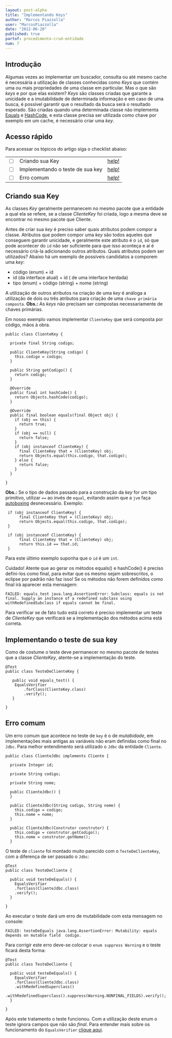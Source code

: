```yaml
---
layout: post-alpha
title: "Implementando Keys"
author: "Marcos Piazzolla"
user: "MarcosPiazzolla"
date: "2012-06-20"
published: true
partof: procedimento-crud-entidade
num: 7
---
```


## Introdução

Algumas vezes ao implementar um buscador, consulta ou até mesmo cache é necessária a utilização de
classes conhecidas como _Keys_ que contém uma ou mais propriedades de uma classe em particular.
Mas o que são _keys_ e por que elas existem?
_Keys_ são classes criadas que garante a unicidade e a imutabilidade de determinada informação e em caso de uma busca, 
é possível garantir que o resultado da busca será o resultado esperado.
São criadas quando uma determinada classe não implementa [Equals] e [HashCode], 
e esta classe precisa ser utilizada como chave por exemplo em um cache, é necessário criar uma _key_.

## Acesso rápido

Para acessar os tópicos do artigo siga o checklist abaixo:

<table class="table table-bordered">
  <tr>
    <td class="tac col2em">
      <a id="topo_0_0"><input type="checkbox" /></a>
    </td>
    <td>
      Criando sua Key
    </td>
    <td>
      <a href="#0_0">help!</a>
    </td>    
  </tr>
  <tr>
    <td class="tac col2em">
      <a id="topo_0_1"><input type="checkbox" /></a>
    </td>
    <td>
      Implementando o teste de sua key
    </td>
    <td>
      <a href="#0_1">help!</a>
    </td>
  </tr>
  <tr>
    <td class="tac col2em">
      <a id="topo_0_1"><input type="checkbox" /></a>
    </td>
  <td>
      Erro comum
    </td>
   <td>
      <a href="#0_2">help!</a>
    </td>
   </tr>	
</table>

## <a id="0_0"> </a> Criando sua Key 

As classes _Key_ geralmente permanecem no mesmo pacote que a entidade a qual ela se refere, se a
classe _ClienteKey_ foi criada, logo a mesma deve se encontrar no mesmo pacote que Cliente.

Antes de criar sua _key_ é preciso saber quais atributos podem compor a classe. Atributos que podem 
compor uma _key_ são todos aqueles que conseguem garantir unicidade, e geralmente este atributo é o 
`id`, só que pode acontecer do `id` não ser suficiente para que isso aconteça e aí é necessário criá-la
adicionando outros atributos. Quais atributos podem ser utilizados? Abaixo há um exemplo de possíveis 
candidatos a comporem uma _key_:

* código (enum) + id 
* id (da interface atual) + id ( de uma interface herdada)
* tipo (enum) + código (string) + nome (string)

A utilização de outros atributos na criação de uma _key_ é análoga a utilização de dois ou três atributos
para criação de uma `chave primária composta`.
__Obs.:__ As _keys_ não precisam ser compostas necessariamente de chaves primárias.

Em nosso exemplo vamos implementar `ClienteKey` que será composta por código, mãos à obra.

	public class ClienteKey {

	  private final String codigo;

	  public ClienteKey(String codigo) {
	    this.codigo = codigo;
	  }

	  public String getCodigo() {
	    return codigo;
	  }

	  @Override
	  public final int hashCode() {
	    return Objects.hashCode(codigo);
	  }

	  @Override
	  public final boolean equals(final Object obj) {
	    if (obj == this) {
	      return true;
	    }
	    if (obj == null) {
	      return false;
	    }
	    if (obj instanceof ClienteKey) {
	      final ClienteKey that = (ClienteKey) obj;
	      return Objects.equal(this.codigo, that.codigo);
	    } else {
	      return false;
	    }
	  }

	}

__Obs.:__ Se o tipo de dados passado para a construção da _key_ for um tipo primitivo, utilizar
`==` ao invés de `equal`, evitando assim que a `jvm` faça [autoboxing] desnecessário.
Exemplo:

	 if (obj instanceof ClienteKey) {
	      final ClienteKey that = (ClienteKey) obj;
	      return Objects.equal(this.codigo, that.codigo);
	 }

	 if (obj instanceof ClienteKey) {
	      final ClienteKey that = (ClienteKey) obj;
	      return this.id == that.id;
	 }

Para este último exemplo suponha que o `id` é um `int`.
<div class="alert alert info">
Cuidado! Atente que ao gerar os métodos equals() e hashCode() é preciso defini-los como final, 
para evitar que os mesmo sejam sobrescritos, o eclipse por padrão não faz isso!
Se os métodos não forem definidos como final irá aparecer esta mensagem:
</div>

`FAILED: equals_test
java.lang.AssertionError: Subclass: equals is not final.
Supply an instance of a redefined subclass using withRedefinedSubclass if equals cannot be final.`

Para verificar se de fato tudo está correto é preciso implementar um teste de _ClienteKey_ que
verificará se a implementação dos métodos acima está correta.

## <a id="0_1"> </a> Implementando o teste de sua key

Como de costume o teste deve permanecer no mesmo pacote de testes que a classe _ClienteKey_, atente-se a implementação do teste. 

	@Test
	public class TesteDeClienteKey {
	
	   public void equals_test() {
		EqualsVerifier
		    .forClass(ClienteKey.class)
		    .verify();
	   }

	}

## <a id="0_2"> </a> Erro comum

Um erro comum que acontece no teste de `key` é o de _mutabidade_, em implementações mais antigas
as variáveis não eram definidas como final no `Jdbc`. Para melhor entendimento será utilizado 
o `Jdbc` da entidade `Cliente`.

	public class ClienteJdbc implements Cliente {

	  private Integer id;

	  private String codigo;

	  private String nome;

	  public ClienteJdbc() {
	  }

	  public ClienteJdbc(String codigo, String nome) {
	    this.codigo = codigo;
	    this.nome = nome;
	  }

	  public ClienteJdbc(Construtor construtor) {
	    this.codigo = construtor.getCodigo();
	    this.nome = construtor.getNome();
	  }

O teste de `cliente` foi montado muito parecido com o `TesteDeClienteKey`, com a diferença de ser passado
o `Jdbc`:

	@Test
	public class TesteDeCliente {

	  public void testeDeEquals() {
	    EqualsVerifier
		.forClass(ClienteJdbc.class)
		.verify();
	  }

	}

Ao executar o teste dará um erro de mutabilidade com esta mensagem no console:

`FAILED: testeDeEquals
java.lang.AssertionError: Mutability: equals depends on mutable field  codigo.`

Para corrigir este erro deve-se colocar o `enum suppress Warning` e o teste ficará desta forma:

	@Test
	public class TesteDeCliente {

	  public void testeDeEquals() {
	    EqualsVerifier
		.forClass(ClienteJdbc.class)
		.withRedefinedSuperclass()
		.withRedefinedSuperclass().suppress(Warning.NONFINAL_FIELDS).verify();
	  }

	}

Após este tratamento o teste funcionou. Com a utilização deste enum o teste ignora campos que não são _final_.
Para entender mais sobre os funcionamento do `EqualsVerifier` [clique aqui].

[Equals]: http://docs.oracle.com/javase/7/docs/api/java/lang/Object.html#equals(java.lang.Object)
[HashCode]: http://docs.oracle.com/javase/7/docs/api/java/lang/Object.html#hashCode()
[autoboxing]: http://docs.oracle.com/javase/1.5.0/docs/guide/language/autoboxing.html
[clique aqui]: http://www.jqno.nl/equalsverifier/ 
